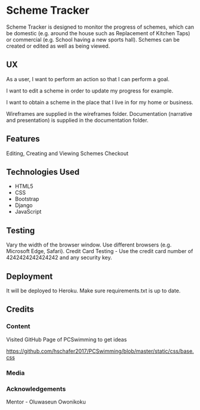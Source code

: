 # Scheme Tracker

Scheme Tracker is designed to monitor the progress of schemes, which can be domestic (e.g. around the house
such as Replacement of Kitchen Taps) or commercial (e.g. School having a new sports hall).  Schemes can be created or edited as well
as being viewed.

## UX

As a user, I want to perform an action so that I can perform a goal.

I want to edit a scheme in order to update my progress for example.

I want to obtain a scheme in the place that I live in for my home or business.

Wireframes are supplied in the wireframes folder.  Documentation (narrative and presentation) is supplied in the documentation folder.

## Features

Editing, Creating and Viewing Schemes
Checkout

## Technologies Used

* HTML5
* CSS
* Bootstrap
* Django
* JavaScript

## Testing

Vary the width of the browser window.  Use different browsers (e.g. Microsoft Edge, Safari).
Credit Card Testing - Use the credit card number of 4242424242424242 and any security key.

## Deployment

It will be deployed to Heroku.  Make sure requirements.txt is up to date.

## Credits

### Content

Visited GitHub Page of PCSwimming to get ideas

https://github.com/hschafer2017/PCSwimming/blob/master/static/css/base.css

### Media

### Acknowledgements

Mentor - Oluwaseun Owonikoku